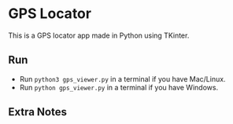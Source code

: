 # GPS Locator

This is a GPS locator app made in Python using TKinter.

## Run

- Run `python3 gps_viewer.py` in a terminal if you have Mac/Linux.
- Run `python gps_viewer.py` in a terminal if you have Windows.

## Extra Notes
